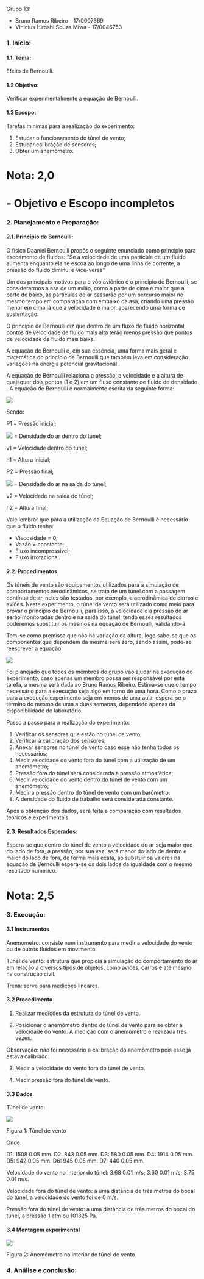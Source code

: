 Grupo 13:
- Bruno Ramos Ribeiro - 17/0007369
- Vinicius Hiroshi Souza Miwa - 17/0046753


### 1.	Início:

#### 1.1. Tema:

Efeito de Bernoulli.

#### 1.2 Objetivo:
	
Verificar experimentalmente a equação de Bernoulli.

#### 1.3 Escopo:

Tarefas minímas para a realização do experimento:
1. Estudar o funcionamento do túnel de vento;
2. Estudar calibração de sensores;
3. Obter um anemômetro.

# Nota: 2,0

# - Objetivo e Escopo incompletos
   
### 2.	Planejamento e Preparação:

#### 2.1. Princípio de Bernoulli:

O físico Daaniel Bernoulli propôs o seguinte enunciado como princípio para escoamento de fluidos: "Se a velocidade de uma partícula de um fluido aumenta enquanto ela se escoa ao longo de uma linha de corrente, a pressão do fluido diminui e vice-versa"

Um dos principais motivos para o vôo aviônico é o princípio de Bernoulli, se considerarmos a asa de um avião, como a parte de cima é maior que a parte de baixo, as partículas de ar passarão por um percurso maior no mesmo tempo em comparação com embaixo da asa, criando uma pressão menor em cima já que a velocidade é maior, aparecendo uma forma de sustentação.

O princípio de Bernoulli diz que dentro de um fluxo de fluido horizontal, pontos de velocidade de fluido mais alta terão menos pressão que pontos de velocidade de fluido mais baixa.  

A equação de Bernoulli é, em sua essência, uma forma mais geral e matemática do princípio de Bernoulli que também leva em consideração variações na energia potencial gravitacional. 

A equação de Bernoulli relaciona a pressão, a velocidade e a altura de quaisquer dois pontos (1 e 2) em um fluxo constante de fluido de densidade . A equação de Bernoulli é normalmente escrita da seguinte forma:

![](EQ1.gif)

Sendo:

P1 = Pressão inicial;

![](RHO.gif) = Densidade do ar dentro do túnel;

v1 = Velocidade dentro do túnel;

h1 = Altura inicial;

P2 = Pressão final;

![](RHO.gif) = Densidade do ar na saída do túnel;

v2 = Velocidade na saída do túnel;

h2 = Altura final;

Vale lembrar que para a utilização da Equação de Bernoulli é necessário que o fluido tenha:
* Viscosidade = 0;
* Vazão = constante;
* Fluxo incompressível;
* Fluxo irrotacional.

#### 2.2.  Procedimentos

Os túneis de vento são equipamentos utilizados para a simulação de comportamentos aerodinâmicos, se trata de um túnel com a passagem contínua de ar, neles são testados, por exemplo, a aerodinâmica de carros e aviões. Neste experimento, o túnel de vento será utilizado como meio para provar o princípio de Bernoulli, para isso, a velocidade e a pressão do ar serão monitoradas dentro e na saída do túnel, tendo esses resultados poderemos substituir os mesmos na equação de Bernoulli, validando-a.

Tem-se como premissa que não há variação da altura, logo sabe-se que os componentes que dependem da mesma será zero, sendo assim, pode-se reescrever a equação:

![](EQ2.gif)

Foi planejado que todos os membros do grupo vão ajudar na execução do experimento, caso apenas um membro possa ser responsável por está tarefa, a mesma será dada ao Bruno Ramos Ribeiro. Estima-se que o tempo necessário para a execução seja algo em torno de uma hora. Como o prazo para a execução experimento seja em menos de uma aula, espera-se o término do mesmo de uma a duas semanas, dependedo apenas da disponibilidade do laboratório.

Passo a passo para a realização do experimento:
1. Verificar os sensores que estão no túnel de vento;
2. Verificar a calibração dos sensores;
3. Anexar sensores no túnel de vento caso esse não tenha todos os necessários;
4. Medir velocidade do vento fora do túnel com a utilização de um anemômetro;
5. Pressão fora do túnel será considerada a pressão atmosférica;
6. Medir velocidade do vento dentro do túnel de vento com um anemômetro;
7. Medir a pressão dentro do túnel de vento com um barômetro; 
8. A densidade do fluido de trabalho será considerada constante.

Após a obtenção dos dados, será feita a comparação com resultados teóricos e experimentais.

#### 2.3. Resultados Esperados:

Espera-se que dentro do túnel de vento a velocidade do ar seja maior que do lado de fora, a pressão, por sua vez, será menor do lado de dentro e maior do lado de fora, de forma mais exata, ao substuir oa valores na equação de Bernoulli espera-se os dois lados da igualdade com o mesmo resultado numérico.

# Nota: 2,5

### 3.	Execução:

#### 3.1 Instrumentos

Anemometro: consiste num instrumento para medir a velocidade do vento ou de outros fluidos em movimento.

Túnel de vento:  estrutura que propicia a simulação do comportamento do ar em relação a diversos tipos de objetos, como aviões, carros e até mesmo na construção civil.

Trena:  serve para medições lineares.

#### 3.2 Procedimento 

1. Realizar medições da estrutura do túnel de vento.

2. Posicionar o anemômetro dentro do túnel de vento para se obter a velocidade do vento. A medição com o anemômetro é realizada três vezes.

Observação: não foi necessário a calibração do anemômetro pois esse já estava calibrado.

3. Medir a velocidade do vento fora do túnel de vento.

4. Medir pressão fora do túnel de vento. 

#### 3.3 Dados

Túnel de vento:

![](t1.jpg)

Figura 1: Túnel de vento

Onde:

D1: 1508  0.05 mm.
D2: 843  0.05 mm.
D3: 580  0.05 mm. 
D4: 1914  0.05 mm.
D5: 942  0.05 mm.
D6: 945 0.05 mm.
D7: 440  0.05 mm.


Velocidade do vento no interior do túnel: 3.68  0.01 m/s; 3.60  0.01 m/s; 3.75  0.01 m/s.

Velocidade fora do túnel de vento: a uma distância de três metros do bocal do túnel, a velocidade do vento foi de 0 m/s.

Pressão fora do túnel de vento: a uma distância de três metros do bocal do túnel, a pressão  1 atm ou 101325 Pa.


#### 3.4 Montagem experimental

![](t2.jpg)

  Figura 2: Anemômetro no interior do túnel de vento


 
### 4.	Análise e conclusão:
